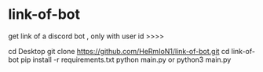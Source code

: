 # link-of-bot
get link of a discord bot , only with user id >>>>


cd Desktop 
git clone https://github.com/HeRmIoN1/link-of-bot.git
cd link-of-bot
pip install -r requirements.txt
python main.py or python3 main.py
